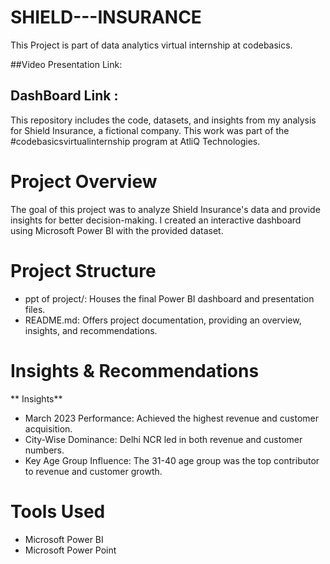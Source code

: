 # SHIELD---INSURANCE

This Project is part of data analytics virtual internship at codebasics.

##Video Presentation Link: 

## DashBoard Link :

This repository includes the code, datasets, and insights from my analysis for Shield Insurance, a fictional company. This work was part of the #codebasicsvirtualinternship program at AtliQ Technologies.

# Project Overview

The goal of this project was to analyze Shield Insurance's data and provide insights for better decision-making. I created an interactive dashboard using Microsoft Power BI with the provided dataset.

# Project Structure

* ppt of project/: Houses the final Power BI dashboard and presentation files.
* README.md: Offers project documentation, providing an overview, insights, and recommendations.

# Insights & Recommendations

** Insights**

* March 2023 Performance: Achieved the highest revenue and customer acquisition.
* City-Wise Dominance: Delhi NCR led in both revenue and customer numbers.
* Key Age Group Influence: The 31-40 age group was the top contributor to revenue and customer growth.

# Tools Used
* Microsoft Power BI
* Microsoft Power Point
